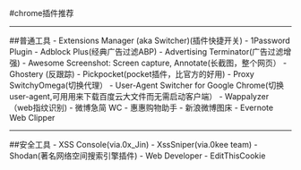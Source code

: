 #chrome插件推荐
<hr>
 ##普通工具
 - Extensions Manager (aka Switcher)(插件快捷开关)
 - 1Password Plugin
 - Adblock Plus(经典广告过滤ABP)
 - Advertising Terminator(广告过滤增强)
 - Awesome Screenshot: Screen capture, Annotate(长截图，整个网页）
 - Ghostery (反跟踪)
 - Pickpocket(pocket插件，比官方的好用)
 - Proxy SwitchyOmega(切换代理）
 - User-Agent Switcher for Google Chrome(切换user-agent,可用用来下载百度云大文件而无需启动客户端）
 - Wappalyzer（web指纹识别)
 - 微博急简 WC
 - 惠惠购物助手
 - 新浪微博图床
 - Evernote Web Clipper
 <hr>
 ##安全工具
 - XSS Console(via.0x_Jin)
 - XssSniper(via.0kee team)
 - Shodan(著名网络空间搜索引擎插件)
 - Web Developer
 - EditThisCookie

